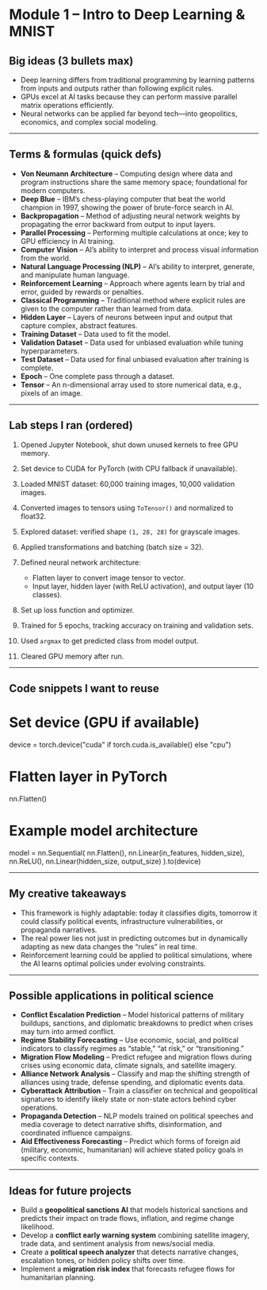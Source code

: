 # Module 1 – Intro to Deep Learning & MNIST

## **Big ideas (3 bullets max)**

* Deep learning differs from traditional programming by learning patterns from inputs and outputs rather than following explicit rules.
* GPUs excel at AI tasks because they can perform massive parallel matrix operations efficiently.
* Neural networks can be applied far beyond tech—into geopolitics, economics, and complex social modeling.

---

## **Terms & formulas (quick defs)**

* **Von Neumann Architecture** – Computing design where data and program instructions share the same memory space; foundational for modern computers.
* **Deep Blue** – IBM’s chess-playing computer that beat the world champion in 1997, showing the power of brute-force search in AI.
* **Backpropagation** – Method of adjusting neural network weights by propagating the error backward from output to input layers.
* **Parallel Processing** – Performing multiple calculations at once; key to GPU efficiency in AI training.
* **Computer Vision** – AI’s ability to interpret and process visual information from the world.
* **Natural Language Processing (NLP)** – AI’s ability to interpret, generate, and manipulate human language.
* **Reinforcement Learning** – Approach where agents learn by trial and error, guided by rewards or penalties.
* **Classical Programming** – Traditional method where explicit rules are given to the computer rather than learned from data.
* **Hidden Layer** – Layers of neurons between input and output that capture complex, abstract features.
* **Training Dataset** – Data used to fit the model.
* **Validation Dataset** – Data used for unbiased evaluation while tuning hyperparameters.
* **Test Dataset** – Data used for final unbiased evaluation after training is complete.
* **Epoch** – One complete pass through a dataset.
* **Tensor** – An n-dimensional array used to store numerical data, e.g., pixels of an image.

---

## **Lab steps I ran (ordered)**

1. Opened Jupyter Notebook, shut down unused kernels to free GPU memory.
2. Set device to CUDA for PyTorch (with CPU fallback if unavailable).
3. Loaded MNIST dataset: 60,000 training images, 10,000 validation images.
4. Converted images to tensors using `ToTensor()` and normalized to float32.
5. Explored dataset: verified shape `(1, 28, 28)` for grayscale images.
6. Applied transformations and batching (batch size = 32).
7. Defined neural network architecture:

   * Flatten layer to convert image tensor to vector.
   * Input layer, hidden layer (with ReLU activation), and output layer (10 classes).
8. Set up loss function and optimizer.
9. Trained for 5 epochs, tracking accuracy on training and validation sets.
10. Used `argmax` to get predicted class from model output.
11. Cleared GPU memory after run.

---

## **Code snippets I want to reuse**

# Set device (GPU if available)
device = torch.device("cuda" if torch.cuda.is_available() else "cpu")

# Flatten layer in PyTorch
nn.Flatten()

# Example model architecture
model = nn.Sequential(
    nn.Flatten(),
    nn.Linear(in_features, hidden_size),
    nn.ReLU(),
    nn.Linear(hidden_size, output_size)
).to(device)

---

## **My creative takeaways**

* This framework is highly adaptable: today it classifies digits, tomorrow it could classify political events, infrastructure vulnerabilities, or propaganda narratives.
* The real power lies not just in predicting outcomes but in dynamically adapting as new data changes the “rules” in real time.
* Reinforcement learning could be applied to political simulations, where the AI learns optimal policies under evolving constraints.

---

## **Possible applications in political science**

* **Conflict Escalation Prediction** – Model historical patterns of military buildups, sanctions, and diplomatic breakdowns to predict when crises may turn into armed conflict.
* **Regime Stability Forecasting** – Use economic, social, and political indicators to classify regimes as “stable,” “at risk,” or “transitioning.”
* **Migration Flow Modeling** – Predict refugee and migration flows during crises using economic data, climate signals, and satellite imagery.
* **Alliance Network Analysis** – Classify and map the shifting strength of alliances using trade, defense spending, and diplomatic events data.
* **Cyberattack Attribution** – Train a classifier on technical and geopolitical signatures to identify likely state or non-state actors behind cyber operations.
* **Propaganda Detection** – NLP models trained on political speeches and media coverage to detect narrative shifts, disinformation, and coordinated influence campaigns.
* **Aid Effectiveness Forecasting** – Predict which forms of foreign aid (military, economic, humanitarian) will achieve stated policy goals in specific contexts.

---

## **Ideas for future projects**

* Build a **geopolitical sanctions AI** that models historical sanctions and predicts their impact on trade flows, inflation, and regime change likelihood.
* Develop a **conflict early warning system** combining satellite imagery, trade data, and sentiment analysis from news/social media.
* Create a **political speech analyzer** that detects narrative changes, escalation tones, or hidden policy shifts over time.
* Implement a **migration risk index** that forecasts refugee flows for humanitarian planning.


